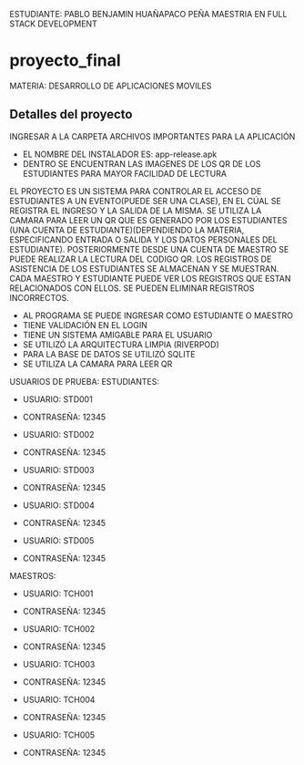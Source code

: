 ESTUDIANTE: PABLO BENJAMIN HUAÑAPACO PEÑA
MAESTRIA EN FULL STACK DEVELOPMENT
# proyecto_final

MATERIA: DESARROLLO DE APLICACIONES MOVILES

## Detalles del proyecto
INGRESAR A LA CARPETA ARCHIVOS IMPORTANTES PARA LA APLICACIÓN
- EL NOMBRE DEL INSTALADOR ES: app-release.apk
- DENTRO SE ENCUENTRAN LAS IMAGENES DE LOS QR DE LOS ESTUDIANTES PARA MAYOR FACILIDAD DE LECTURA

EL PROYECTO ES UN SISTEMA PARA CONTROLAR EL ACCESO DE ESTUDIANTES A UN EVENTO(PUEDE SER UNA CLASE), EN EL CÚAL SE REGISTRA EL INGRESO Y LA SALIDA DE LA MISMA. SE UTILIZA LA CAMARA PARA LEER UN QR QUE ES GENERADO POR LOS ESTUDIANTES (UNA CUENTA DE ESTUDIANTE)(DEPENDIENDO LA MATERIA, ESPECIFICANDO ENTRADA O SALIDA Y LOS DATOS PERSONALES DEL ESTUDIANTE). POSTERIORMENTE DESDE UNA CUENTA DE MAESTRO SE PUEDE REALIZAR LA LECTURA DEL CODIGO QR. LOS REGISTROS DE ASISTENCIA DE LOS ESTUDIANTES SE ALMACENAN Y SE MUESTRAN. CADA MAESTRO Y ESTUDIANTE PUEDE VER LOS REGISTROS QUE ESTAN RELACIONADOS CON ELLOS. SE PUEDEN ELIMINAR REGISTROS INCORRECTOS.

- AL PROGRAMA SE PUEDE INGRESAR COMO ESTUDIANTE O MAESTRO
- TIENE VALIDACIÓN EN EL LOGIN
- TIENE UN SISTEMA AMIGABLE PARA EL USUARIO
- SE UTILIZÓ LA ARQUITECTURA LIMPIA (RIVERPOD)
- PARA LA BASE DE DATOS SE UTILIZÓ SQLITE
- SE UTILIZA LA CAMARA PARA LEER QR

USUARIOS DE PRUEBA: 
ESTUDIANTES: 
- USUARIO: STD001
- CONTRASEÑA: 12345

- USUARIO: STD002
- CONTRASEÑA: 12345

- USUARIO: STD003
- CONTRASEÑA: 12345

- USUARIO: STD004
- CONTRASEÑA: 12345

- USUARIO: STD005
- CONTRASEÑA: 12345

MAESTROS: 
- USUARIO: TCH001
- CONTRASEÑA: 12345

- USUARIO: TCH002
- CONTRASEÑA: 12345

- USUARIO: TCH003
- CONTRASEÑA: 12345

- USUARIO: TCH004
- CONTRASEÑA: 12345

- USUARIO: TCH005
- CONTRASEÑA: 12345

